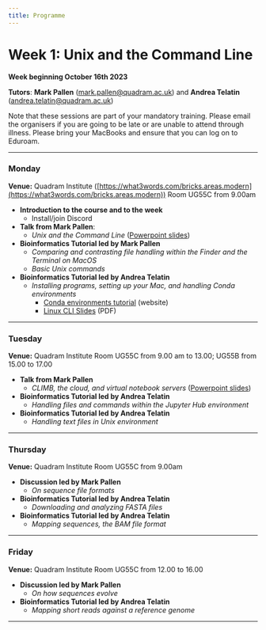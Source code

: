 ```yaml
---
title: Programme
---
```



# Week 1: Unix and the Command Line
**Week beginning October 16th 2023**

**Tutors**: **Mark Pallen** ([mark.pallen@quadram.ac.uk](mailto:mark.pallen@quadram.ac.uk)) and **Andrea Telatin** ([andrea.telatin@quadram.ac.uk](mailto:andrea.telatin))

Note that these sessions are part of your mandatory training. Please email the organisers if you are going to be late or are unable to attend through illness.
Please bring your MacBooks and ensure that you can log on to Eduroam.

***

### Monday
**Venue:** Quadram Institute ([https://what3words.com/bricks.areas.modern](https://what3words.com/bricks.areas.modern)) Room UG55C from 9.00am

- **Introduction to the course and to the week**
	-  Install/join Discord
- **Talk from Mark Pallen**:
  -  _Unix and the Command Line_ ([Powerpoint slides](https://github.com/mmbdtp/mmbdtp.github.io/raw/gh-pages/githubio/2023_course/week_1/2023_Week1_Command_line_Unix.pptx))
- **Bioinformatics Tutorial led by Mark Pallen**
  -  _Comparing and contrasting file handling within the Finder and the Terminal on MacOS_
  -  _Basic Unix commands_
- **Bioinformatics Tutorial  led by Andrea Telatin**
  -  _Installing programs, setting up your Mac, and handling Conda environments_
     -  [Conda environments tutorial](https://telatin.github.io/microbiome-bioinformatics/Install-Miniconda/) (website)
     -  [Linux CLI Slides](https://github.com/telatin/learn_bash/releases/download/2022/telatin-unix.pdf) (PDF)

***

### Tuesday

**Venue:** Quadram Institute Room UG55C from 9.00 am to 13.00; UG55B from 15.00 to 17.00
- **Talk from Mark Pallen**
  -  _CLIMB, the cloud, and virtual notebook servers_ ([Powerpoint slides](https://github.com/mmbdtp/mmbdtp.github.io/raw/gh-pages/githubio/2023_course/week_1/2023_Week1_CLIMB_cloud_notebooks.pptx))
- **Bioinformatics Tutorial led by Andrea Telatin**
  -  _Handling files and commands within the Jupyter Hub environment_
- **Bioinformatics Tutorial led by Andrea Telatin**
  -  _Handling text files in Unix environment_

***

### Thursday 
**Venue:** Quadram Institute Room UG55C from 9.00am
- **Discussion led by Mark Pallen**
  -  _On sequence file formats_
- **Bioinformatics Tutorial led by Andrea Telatin**
  -  _Downloading and analyzing FASTA files_
- **Bioinformatics Tutorial led by Andrea Telatin**
  -  _Mapping sequences, the BAM file format_

***

### Friday
**Venue:** Quadram Institute Room UG55C from 12.00 to 16.00
- **Discussion led by Mark Pallen**
  -  _On how sequences evolve_
- **Bioinformatics Tutorial led by Andrea Telatin**
  -  _Mapping short reads against a reference genome_

***

